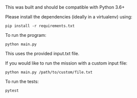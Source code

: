 This was built and should be compatible with Python 3.6+

Please install the dependencies (ideally in a virtualenv) using:

    pip install -r requirements.txt
    
To run the program:

    python main.py

This uses the provided input.txt file.

If you would like to run the mission with a custom input file:

    python main.py /path/to/custom/file.txt
    
To run the tests:

    pytest

